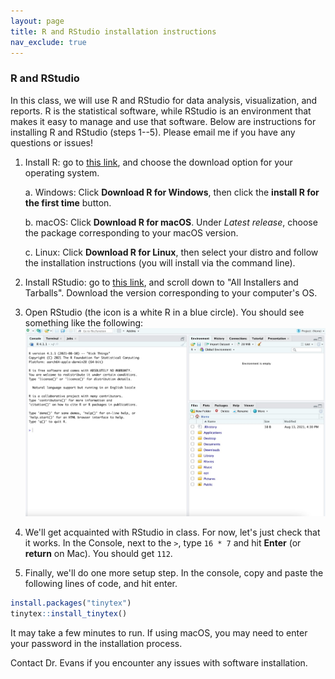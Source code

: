 ```yaml
---
layout: page
title: R and RStudio installation instructions
nav_exclude: true
---
```


### R and RStudio

In this class, we will use R and RStudio for data analysis, visualization, and reports. R is the statistical software, while RStudio is an environment that makes it easy to manage and use that software. Below are instructions for installing R and RStudio (steps 1--5). Please email me if you have any questions or issues!

1. Install R: go to [this link](https://mirror.las.iastate.edu/CRAN/), and choose the download option for your operating system.

    a. Windows: Click **Download R for Windows**, then click the **install R for the first time** button.
    
    b. macOS: Click **Download R for macOS**. Under *Latest release*, choose the package corresponding to your macOS version.
    
    c. Linux: Click **Download R for Linux**, then select your distro and follow the installation instructions (you will install via the command line).
    
2. Install RStudio: go to [this link](https://posit.co/download/rstudio-desktop/), and scroll down to "All Installers and Tarballs". Download the version corresponding to your computer's OS.
3. Open RStudio (the icon is a white R in a blue circle). You should see something like the following:
![](rstudio_image.jpeg)
4. We'll get acquainted with RStudio in class. For now, let's just check that it works. In the Console, next to the `>`, type `16 * 7` and hit **Enter** (or **return** on Mac). You should get `112`.
5. Finally, we'll do one more setup step. In the console, copy and paste the following lines of code, and hit enter.

```R
install.packages("tinytex")
tinytex::install_tinytex()
```

It may take a few minutes to run. If using macOS, you may need to enter your password in the installation process.

Contact Dr. Evans if you encounter any issues with software installation.

